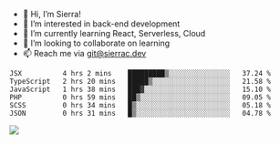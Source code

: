- 👋 Hi, I’m Sierra!
- 👀 I’m interested in back-end development
- 🌱 I’m currently learning React, Serverless, Cloud
- 💞️ I’m looking to collaborate on learning
- 📫 Reach me via git@sierrac.dev

<!--START_SECTION:waka-->

```text
JSX          4 hrs 2 mins    █████████▒░░░░░░░░░░░░░░░   37.24 %
TypeScript   2 hrs 20 mins   █████▒░░░░░░░░░░░░░░░░░░░   21.58 %
JavaScript   1 hrs 38 mins   ███▓░░░░░░░░░░░░░░░░░░░░░   15.10 %
PHP          0 hrs 59 mins   ██▒░░░░░░░░░░░░░░░░░░░░░░   09.05 %
SCSS         0 hrs 34 mins   █▒░░░░░░░░░░░░░░░░░░░░░░░   05.18 %
JSON         0 hrs 31 mins   █▒░░░░░░░░░░░░░░░░░░░░░░░   04.78 %
```

<!--END_SECTION:waka-->


![](https://hit.yhype.me/github/profile?user_id=7351311)

